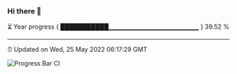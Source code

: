 ### Hi there 👋

⏳ Year progress { ███████████▁▁▁▁▁▁▁▁▁▁▁▁▁▁▁▁▁▁▁ } 39.52 %

---

⏰ Updated on Wed, 25 May 2022 06:17:29 GMT

![Progress Bar CI](https://github.com/liununu/liununu/workflows/Progress%20Bar%20CI/badge.svg)

